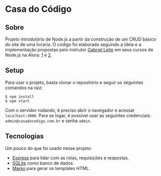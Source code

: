 # Casa do Código

## Sobre
Projeto introdutório de Node.js a partir da construção de um CRUD básico do site de uma livraria. O código foi elaborado seguindo a ideia e a implementação propostas pelo instrutor [Gabriel Leite](https://cursos.alura.com.br/user/gabrielcfcleite) em seus cursos de Node.js na Alura: [1](https://www.alura.com.br/curso-online-nodejs-fundamentos) e [2](https://www.alura.com.br/curso-online-node-mvc-autenticacao-autorizacao). 

## Setup
Para usar o projeto, basta clonar o repositório e seguir os seguintes comandos na raiz:
```
$ npm install
$ npm start
```

Com o servidor rodando, é preciso abrir o navegador e acessar `localhost:3000`. Para se logar, é possível usar as seguintes credenciais: `admin@casadocodigo.com.br` e senha `admin`.

## Tecnologias
Um pouco do que foi usado nesse projeto:
* [Express](https://expressjs.com/pt-br/) para lidar com as rotas, requisições e respostas.
* [SQLite](https://www.sqlite.org/index.html) como banco de dados.
* [Marko](https://markojs.com/) para gerar os templates HTML.
